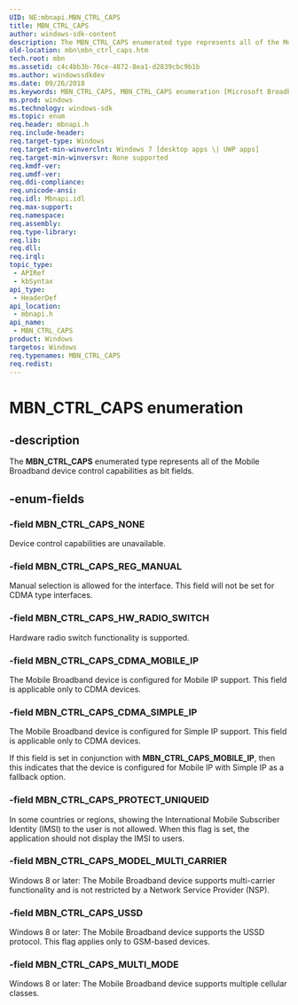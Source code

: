 ```yaml
---
UID: NE:mbnapi.MBN_CTRL_CAPS
title: MBN_CTRL_CAPS
author: windows-sdk-content
description: The MBN_CTRL_CAPS enumerated type represents all of the Mobile Broadband device control capabilities as bit fields.
old-location: mbn\mbn_ctrl_caps.htm
tech.root: mbn
ms.assetid: c4c4bb3b-76ce-4872-8ea1-d2839cbc9b1b
ms.author: windowssdkdev
ms.date: 09/26/2018
ms.keywords: MBN_CTRL_CAPS, MBN_CTRL_CAPS enumeration [Microsoft Broadband Networks], MBN_CTRL_CAPS_CDMA_MOBILE_IP, MBN_CTRL_CAPS_CDMA_SIMPLE_IP, MBN_CTRL_CAPS_HW_RADIO_SWITCH, MBN_CTRL_CAPS_MODEL_MULTI_CARRIER, MBN_CTRL_CAPS_MULTI_MODE, MBN_CTRL_CAPS_NONE, MBN_CTRL_CAPS_PROTECT_UNIQUEID, MBN_CTRL_CAPS_REG_MANUAL, MBN_CTRL_CAPS_USSD, mbn.mbn_ctrl_caps, mbnapi/MBN_CTRL_CAPS, mbnapi/MBN_CTRL_CAPS_CDMA_MOBILE_IP, mbnapi/MBN_CTRL_CAPS_CDMA_SIMPLE_IP, mbnapi/MBN_CTRL_CAPS_HW_RADIO_SWITCH, mbnapi/MBN_CTRL_CAPS_MODEL_MULTI_CARRIER, mbnapi/MBN_CTRL_CAPS_MULTI_MODE, mbnapi/MBN_CTRL_CAPS_NONE, mbnapi/MBN_CTRL_CAPS_PROTECT_UNIQUEID, mbnapi/MBN_CTRL_CAPS_REG_MANUAL, mbnapi/MBN_CTRL_CAPS_USSD
ms.prod: windows
ms.technology: windows-sdk
ms.topic: enum
req.header: mbnapi.h
req.include-header: 
req.target-type: Windows
req.target-min-winverclnt: Windows 7 [desktop apps \| UWP apps]
req.target-min-winversvr: None supported
req.kmdf-ver: 
req.umdf-ver: 
req.ddi-compliance: 
req.unicode-ansi: 
req.idl: Mbnapi.idl
req.max-support: 
req.namespace: 
req.assembly: 
req.type-library: 
req.lib: 
req.dll: 
req.irql: 
topic_type:
 - APIRef
 - kbSyntax
api_type:
 - HeaderDef
api_location:
 - mbnapi.h
api_name:
 - MBN_CTRL_CAPS
product: Windows
targetos: Windows
req.typenames: MBN_CTRL_CAPS
req.redist: 
---
```


# MBN_CTRL_CAPS enumeration


## -description


The <b>MBN_CTRL_CAPS</b> enumerated type represents all of the Mobile Broadband device control capabilities as bit fields.


## -enum-fields




### -field MBN_CTRL_CAPS_NONE

Device control capabilities are unavailable.


### -field MBN_CTRL_CAPS_REG_MANUAL

Manual selection is allowed for the interface.  This field will not be set for CDMA type interfaces.


### -field MBN_CTRL_CAPS_HW_RADIO_SWITCH

Hardware radio switch functionality is supported.


### -field MBN_CTRL_CAPS_CDMA_MOBILE_IP

The Mobile Broadband device is configured for Mobile IP support.  This field is applicable only to CDMA devices.


### -field MBN_CTRL_CAPS_CDMA_SIMPLE_IP

The Mobile Broadband device is configured for Simple IP support.  This field is applicable only to CDMA devices.

If this field is set in conjunction with <b>MBN_CTRL_CAPS_MOBILE_IP</b>, then this indicates that the device is configured for Mobile IP with Simple IP as a fallback option.


### -field MBN_CTRL_CAPS_PROTECT_UNIQUEID

In some countries or regions, showing the International Mobile Subscriber Identity (IMSI) to the user is not allowed. When this flag is set, the application should not display the IMSI to users.


### -field MBN_CTRL_CAPS_MODEL_MULTI_CARRIER

Windows 8 or later: The Mobile Broadband device supports multi-carrier functionality and is not restricted by a Network Service Provider (NSP).


### -field MBN_CTRL_CAPS_USSD

Windows 8 or later: The Mobile Broadband device supports the USSD protocol. This flag applies only to GSM-based devices.


### -field MBN_CTRL_CAPS_MULTI_MODE

Windows 8 or later: The Mobile Broadband device supports multiple cellular classes.

